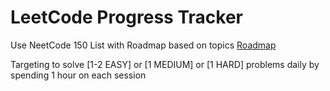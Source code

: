 # LeetCode Progress Tracker

Use NeetCode 150 List with Roadmap based on topics
[Roadmap](https://neetcode.io/roadmap)

Targeting to solve [1-2 EASY] or [1 MEDIUM] or [1 HARD] problems daily by spending 1 hour on each session
